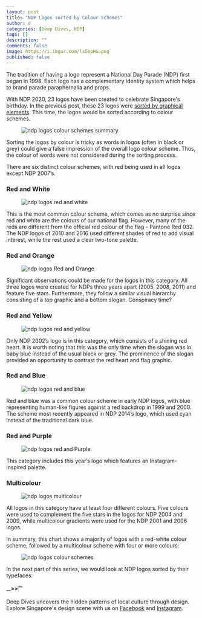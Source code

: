 ```yaml
---
layout: post
title: "NDP Logos sorted by Colour Schemes"
author: d
categories: [Deep Dives, NDP]
tags: []
description: ""
comments: false
image: https://i.imgur.com/lsGepHG.png
published: false
---
```


The tradition of having a logo represent a National Day Parade (NDP) first began in 1998. Each logo has a complementary identity system which helps to brand parade paraphernalia and props. 

With NDP 2020, 23 logos have been created to celebrate Singapore's birthday. In the previous post, these 23 logos were <a href="https://dis-sg.github.io/NDP-Logos-sorted-1/" target="_blank">sorted by graphical elements</a>. This time, the logos would be sorted according to colour schemes. 

<figure>
<img src="https://i.imgur.com/Gpv6fGy.png" alt="ndp logos colour schemes summary">
</figure>

Sorting the logos by colour is tricky as words in logos (often in black or grey) could give a false impression of the overall logo colour scheme. Thus, the colour of words were not considered during the sorting process. 

There are six distinct colour schemes, with red being used in all logos except NDP 2007’s.

<h3>Red and White</h3>
<figure>
<img src="https://i.imgur.com/OynZ8uy.png" alt="ndp logos red and white"></figure>
This is the most common colour scheme, which comes as no surprise since red and white are the colours of our national flag. However, many of the reds are different from the official red colour of the flag - Pantone Red 032. The NDP logos of 2010 and 2016 used different shades of red to add visual interest, while the rest used a clear two-tone palette. 

<h3>Red and Orange</h3>
<figure>
<img src="https://i.imgur.com/uvgd7fz.png" alt="ndp logos Red and Orange"></figure>
Significant observations could be made for the logos in this category. All three logos were created for NDPs three years apart (2005, 2008, 2011) and feature five stars. Furthermore, they follow a similar visual hierarchy consisting of a top graphic and a bottom slogan. Conspiracy time?

<h3>Red and Yellow</h3>
<figure>
<img src="https://i.imgur.com/VxTTDKC.png" alt="ndp logos red and yellow">
</figure>
Only NDP 2002’s logo is in this category, which consists of a shining red heart. It is worth noting that this was the only time when the slogan was in baby blue instead of the usual black or grey. The prominence of the slogan provided an opportunity to contrast the red heart and flag graphic. 

<h3>Red and Blue</h3>
<figure>
<img src="https://i.imgur.com/nR9lOnW.png" alt="ndp logos red and blue">
</figure>
Red and blue was a common colour scheme in early NDP logos, with blue representing human-like figures against a red backdrop in 1999 and 2000. The scheme most recently appeared in NDP 2014’s logo, which used cyan instead of the traditional dark blue. 

<h3>Red and Purple</h3>
<figure>
<img src="https://i.imgur.com/C9eXOVc.png" alt="ndp logos red and Purple">
</figure>
This category includes this year’s logo which features an Instagram-inspired palette. 

<h3>Multicolour</h3>
<figure>
<img src="https://i.imgur.com/jtg9Wtg.png" alt="ndp logos multicolour">
</figure>
All logos in this category have at least four different colours. Five colours were used to complement the five stars in the logos for NDP 2004 and 2009, while multicolour gradients were used for the NDP 2001 and 2006 logos. 

In summary, this chart shows a majority of logos with a red-white colour scheme, followed by a multicolour scheme with four or more colours:

<figure>
<img src="https://i.imgur.com/KG61n5P.png" alt="ndp logos colour schemes">
</figure>

In the next part of this series, we would look at NDP logos sorted by their typefaces.

<strong><sub>—</sub>><sub></sub>><sup>—</sup></strong>

Deep Dives uncovers the hidden patterns of local culture through design. Explore Singapore's design scene with us on <a href="https://www.facebook.com/designinsingapore/">Facebook</a> and <a href="https://www.instagram.com/designinsingapore/">Instagram</a>. 
